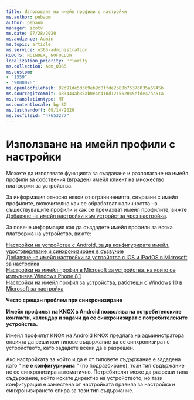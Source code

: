 ```yaml
---
title: Използване на имейл профили с настройки
ms.author: pebaum
author: pebaum
manager: scotv
ms.date: 07/28/2020
ms.audience: Admin
ms.topic: article
ms.service: o365-administration
ROBOTS: NOINDEX, NOFOLLOW
localization_priority: Priority
ms.collection: Adm_O365
ms.custom:
- "1559"
- "9000076"
ms.openlocfilehash: 92d91de5d369eb9d0ffde2580b75376035a6945b
ms.sourcegitcommit: 483444ab35ab0e4d410d121562045efde47aa61a
ms.translationtype: MT
ms.contentlocale: bg-BG
ms.lasthandoff: 09/14/2020
ms.locfileid: "47653277"
---
```

# <a name="using-email-profiles-with-intune"></a>Използване на имейл профили с настройки

Можете да използвате функцията за създаване и разполагане на имейл профили за собствения (вграден) имейл клиент на множество платформи за устройства.

За информация относно някои от ограниченията, свързани с имейл профилите, включително как се обработват наличността на съществуващите профили и как се премахват имейл профилите, вижте [Добавяне на имейл настройки към устройства чрез настройка](https://docs.microsoft.com/intune/email-settings-configure).

За повече информация как да създадете имейл профили за всяка платформа на устройство, вижте:

[Настройки на устройства с Android, за да конфигурирате имейл, удостоверяване и синхронизиране в съзвучие](https://docs.microsoft.com/intune/email-settings-android)  
[Добавяне на имейл настройки за устройства с iOS и iPadOS в Microsoft за настройка](https://docs.microsoft.com/intune/email-settings-ios)  
[Настройки на имейл профил в Microsoft за устройства, на които се изпълнява Windows Phone 8,1](https://docs.microsoft.com/intune/email-settings-windows-phone-8-1)  
[Настройки на имейл профил за устройства, работещи с Windows 10 в Microsoft за настройка](https://docs.microsoft.com/intune/email-settings-windows-10)

**Често срещан проблем при синхронизиране**

**Имейл профилът на KNOX в Android позволява на потребителските контакти, календар и задачи да се синхронизират с потребителските устройства.**

Имейл профилът KNOX на Android KNOX предлага на администратора опцията да реши кои типове съдържание да се синхронизират с устройството, като зададете всеки да е разрешен.

Ако настройката за който и да е от типовете съдържание е зададена като " **не е конфигурирана** " (по подразбиране), този тип съдържание не се синхронизира автоматично. Потребителят може да разреши типа съдържание, който искате директно на устройството, но тази конфигурация е заместена от настройката правила за настройка и синхронизирането спира за този тип съдържание.

